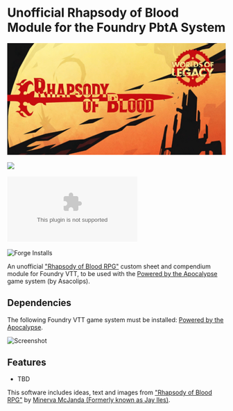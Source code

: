 # Unofficial Rhapsody of Blood Module for the Foundry PbtA System

![Cover](assets/cover.webp)

![](https://img.shields.io/badge/Foundry-v11-informational)
<!--- Downloads @ Latest Badge -->
![Latest Release Download Count](https://img.shields.io/github/downloads/philote/pbta-rhapsodyofblood/latest/module.zip)
<!--- Forge Bazaar Install % Badge -->
![Forge Installs](https://img.shields.io/badge/dynamic/json?label=Forge%20Installs&query=package.installs&suffix=%25&url=https%3A%2F%2Fforge-vtt.com%2Fapi%2Fbazaar%2Fpackage%2Fpbta-rhapsodyofblood&colorB=4aa94a)

An unofficial ["Rhapsody of Blood RPG"](https://ufopress.co.uk/product/rhapsody/) custom sheet and compendium module for Foundry VTT, to be used with the [Powered by the Apocalypse](https://gitlab.com/asacolips-projects/foundry-mods/pbta) game system (by Asacolips).

## Dependencies

The following Foundry VTT game system must be installed: [Powered by the Apocalypse](https://foundryvtt.com/packages/pbta).


![Screenshot](screenshot.webp)

## Features

- TBD

This software includes ideas, text and images from ["Rhapsody of Blood RPG"](https://ufopress.co.uk/product/rhapsody/) by [Minerva McJanda (Formerly known as Jay Iles)](https://ufopress.co.uk/about-us/).